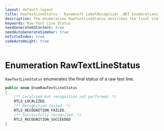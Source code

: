 ```yaml
---
layout: default-layout
title: RawTextLineStatus - Dynamsoft LabelRecognizer .NET Enumerations
description: The enumeration RawTextLineStatus describes the final status of a raw text line for .NET Edition.
keywords: Raw Text Line Status
needGenerateH3Content: true
needAutoGenerateSidebar: true
noTitleIndex: true
codeAutoHeight: true
---
```


# Enumeration RawTextLineStatus

`RawTextLineStatus` enumerates the final status of a raw text line.

```csharp
public enum EnumRawTextLineStatus
{
    /** Localized but recognition not performed. */
    RTLS_LOCALIZED,
    /** Recognition failed. */
    RTLS_RECOGNITION_FAILED,
    /** Successfully recognized. */
    RTLS_RECOGNITION_SUCCEEDED
}
```
